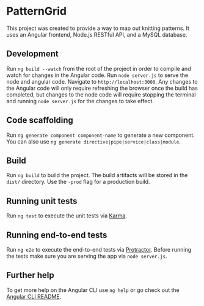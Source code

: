 # PatternGrid

This project was created to provide a way to map out knitting patterns. It uses an Angular frontend, Node.js RESTful API, and a MySQL database.

## Development

Run `ng build --watch` from the root of the project in order to compile and watch for changes in the Angular code. Run `node server.js` to serve the node and angular code. Navigate to `http://localhost:3000`. Any changes to the Angular code will only require refreshing the browser once the build has completed, but changes to the node code will require stopping the terminal and running `node server.js` for the changes to take effect.

## Code scaffolding

Run `ng generate component component-name` to generate a new component. You can also use `ng generate directive|pipe|service|class|module`.

## Build

Run `ng build` to build the project. The build artifacts will be stored in the `dist/` directory. Use the `-prod` flag for a production build.

## Running unit tests

Run `ng test` to execute the unit tests via [Karma](https://karma-runner.github.io).

## Running end-to-end tests

Run `ng e2e` to execute the end-to-end tests via [Protractor](http://www.protractortest.org/).
Before running the tests make sure you are serving the app via `node server.js`.

## Further help

To get more help on the Angular CLI use `ng help` or go check out the [Angular CLI README](https://github.com/angular/angular-cli/blob/master/README.md).
